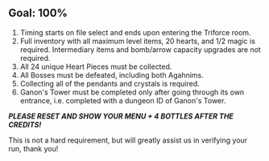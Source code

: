 ## Goal: 100%

1. Timing starts on file select and ends upon entering the Triforce room.
2. Full inventory with all maximum level items, 20 hearts, and 1/2 magic is required. Intermediary items and bomb/arrow capacity upgrades are not required.
3. All 24 unique Heart Pieces must be collected.
4. All Bosses must be defeated, including both Agahnims.
5. Collecting all of the pendants and crystals is required.
6. Ganon's Tower must be completed only after going through its own entrance, i.e. completed with a dungeon ID of Ganon's Tower.

**_PLEASE RESET AND SHOW YOUR MENU + 4 BOTTLES AFTER THE CREDITS!_**

This is not a hard requirement, but will greatly assist us in verifying your run, thank you!
